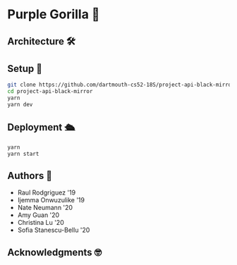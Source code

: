 # Purple Gorilla 🦍

## Architecture 🛠

## Setup 🚀

```bash
git clone https://github.com/dartmouth-cs52-18S/project-api-black-mirror.git
cd project-api-black-mirror
yarn
yarn dev
```

## Deployment 🛳

```bash
yarn
yarn start
```

## Authors 📝
* Raul Rodgriguez '19
* Ijemma Onwuzulike '19
* Nate Neumann '20
* Amy Guan '20
* Christina Lu '20
* Sofia Stanescu-Bellu '20

## Acknowledgments 🤓
